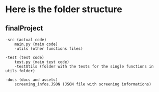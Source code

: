 # Here is the folder structure

## finalProject

    -src (actual code)
        main.py (main code)
        -utils (other functions files)
        
    -test (test code)
        test.py (main test code)
        -testUtils (folder with the tests for the single functions in utils folder)
        
    -docs (docs and assets)
        screening_infos.JSON (JSON file with screening informations)

